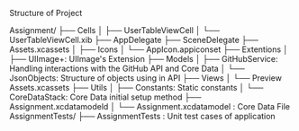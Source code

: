 Structure of Project

Assignment/
├── Cells
│   ├── UserTableViewCell
│   └── UserTableViewCell.xib
├── AppDelegate
├── SceneDelegate
├── Assets.xcassets
│   ├── Icons
│   └── AppIcon.appiconset
├── Extentions
│   ├── UIImage+: UIImage's Extension
├── Models
│   ├── GitHubService: Handling interactions with the GitHub API and Core Data
│   └── JsonObjects: Structure of objects using in API
├── Views
│   └── Preview Assets.xcassets
├── Utils
│   ├── Constants: Static constants 
│   └── CoreDataStack: Core Data initial setup method
├── Assignment.xcdatamodeld
│   └── Assignment.xcdatamodel : Core Data File
AssignmentTests/
├── AssignmentTests : Unit test cases of application
